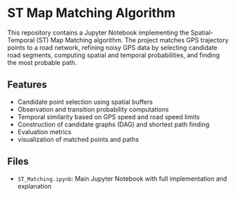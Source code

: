 # ST Map Matching Algorithm

This repository contains a Jupyter Notebook implementing the Spatial-Temporal (ST) Map Matching algorithm. The project matches GPS trajectory points to a road network, refining noisy GPS data by selecting candidate road segments, computing spatial and temporal probabilities, and finding the most probable path.

## Features

- Candidate point selection using spatial buffers  
- Observation and transition probability computations
- Temporal similarity based on GPS speed and road speed limits  
- Construction of candidate graphs (DAG) and shortest path finding  
- Evaluation metrics  
- visualization of matched points and paths  

## Files

- `ST_Matching.ipynb`: Main Jupyter Notebook with full implementation and explanation  

